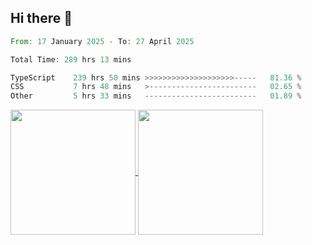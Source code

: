 ## Hi there 👋
<!--START_SECTION:waka-->

```rust
From: 17 January 2025 - To: 27 April 2025

Total Time: 289 hrs 13 mins

TypeScript    239 hrs 50 mins >>>>>>>>>>>>>>>>>>>>-----   81.36 %
CSS           7 hrs 48 mins   >------------------------   02.65 %
Other         5 hrs 33 mins   -------------------------   01.89 %
```

<!--END_SECTION:waka-->

<a href="https://github.com/anuraghazra/github-readme-stats">
  <img height=200 align="center" src="https://github-readme-stats.vercel.app/api/top-langs/?username=paulgeorge35&layout=donut&langs_count=5&theme=transparent" />
</a>
<a href="https://github.com/anuraghazra/convoychat">
  <img height=200 align="center" src="https://github-readme-stats.vercel.app/api?username=paulgeorge35&show_icons=true&show=prs_merged&theme=transparent&rank_icon=github" />
</a>
